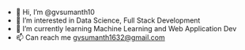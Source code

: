 - 👋 Hi, I’m @gvsumanth10
- 👀 I’m interested in Data Science, Full Stack Development
- 🌱 I’m currently learning Machine Learning and Web Application Dev
- 📫 Can reach me gvsumanth1632@gmail.com

<!---
gvsumanth10/gvsumanth10 is a ✨ special ✨ repository because its `README.md` (this file) appears on your GitHub profile.
You can click the Preview link to take a look at your changes.
--->

